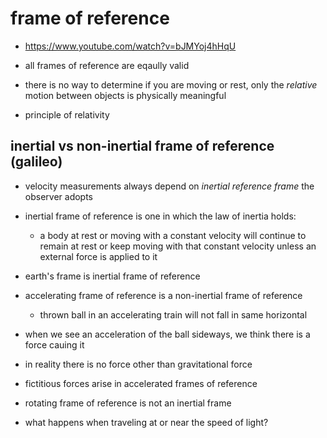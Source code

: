 # frame of reference

- https://www.youtube.com/watch?v=bJMYoj4hHqU

- all frames of reference are eqaully valid

- there is no way to determine if you are moving or rest, only the *relative*
  motion between objects is physically meaningful


- principle of relativity

## inertial vs non-inertial frame of reference (galileo)

- velocity measurements always depend on *inertial reference frame* the observer adopts

- inertial frame of reference is one in which the law of inertia holds:
  - a body at rest or moving with a constant velocity will continue to remain at
    rest or keep moving with that constant velocity unless an external force is applied to it

- earth's frame is inertial frame of reference

- accelerating frame of reference is a non-inertial frame of reference
  - thrown ball in an accelerating train will not fall in same horizontal

- when we see an acceleration of the ball sideways, we think there is a force cauing it
- in reality there is no force other than gravitational force
- fictitious forces arise in accelerated frames of reference

- rotating frame of reference is not an inertial frame


* what happens when traveling at or near the speed of light?
